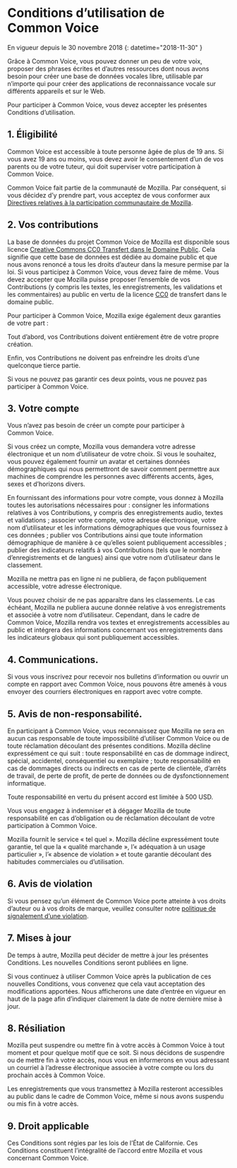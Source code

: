 # Conditions d’utilisation de Common Voice 

En vigueur depuis le 30 novembre 2018 {: datetime="2018-11-30" }

Grâce à Common Voice, vous pouvez donner un peu de votre voix, proposer des phrases écrites et d’autres ressources dont nous avons besoin pour créer une base de données vocales libre, utilisable par n’importe qui pour créer des applications de reconnaissance vocale sur différents appareils et sur le Web.

Pour participer à Common Voice, vous devez accepter les présentes Conditions d’utilisation. 

## 1. Éligibilité
Common Voice est accessible à toute personne âgée de plus de 19 ans. Si vous avez 19 ans ou moins, vous devez avoir le consentement d’un de vos parents ou de votre tuteur, qui doit superviser votre participation à Common Voice. 

Common Voice fait partie de la communauté de Mozilla. Par conséquent, si vous décidez d’y prendre part, vous acceptez de vous conformer aux [Directives relatives à la participation communautaire de Mozilla](https://www.mozilla.org/en-US/about/governance/policies/participation/). 

## 2. Vos contributions 
La base de données du projet Common Voice de Mozilla est disponible sous licence [Creative Commons CC0 Transfert dans le Domaine Public](https://creativecommons.org/publicdomain/zero/1.0/). Cela signifie que cette base de données est dédiée au domaine public et que nous avons renoncé a tous les droits d’auteur dans la mesure permise par la loi. Si vous participez à Common Voice, vous devez faire de même. Vous devez accepter que Mozilla puisse proposer l’ensemble de vos Contributions (y compris les textes, les enregistrements, les validations et les commentaires) au public en vertu de la licence [CC0](https://creativecommons.org/publicdomain/zero/1.0/) de transfert dans le domaine public. 

Pour participer à Common Voice, Mozilla exige également deux garanties de votre part : 

Tout d’abord, vos Contributions doivent entièrement être de votre propre création.

Enfin, vos Contributions ne doivent pas enfreindre les droits d’une quelconque tierce partie. 

Si vous ne pouvez pas garantir ces deux points, vous ne pouvez pas participer à Common Voice. 

## 3. Votre compte
Vous n’avez pas besoin de créer un compte pour participer à Common Voice. 

Si vous créez un compte, Mozilla vous demandera votre adresse électronique et un nom d’utilisateur de votre choix. Si vous le souhaitez, vous pouvez également fournir un avatar et certaines données démographiques qui nous permettront de savoir comment permettre aux machines de comprendre les personnes avec différents accents, âges, sexes et d’horizons divers.

En fournissant des informations pour votre compte, vous donnez à Mozilla toutes les autorisations nécessaires pour : 
consigner les informations relatives à vos Contributions, y compris des enregistrements audio, textes et validations ; 
associer votre compte, votre adresse électronique, votre nom d’utilisateur et les informations démographiques que vous fournissez à ces données ;
publier vos Contributions ainsi que toute information démographique de manière à ce qu’elles soient publiquement accessibles ;
publier des indicateurs relatifs à vos Contributions (tels que le nombre d’enregistrements et de langues) ainsi que votre nom d’utilisateur dans le classement.

Mozilla ne mettra pas en ligne ni ne publiera, de façon publiquement accessible, votre adresse électronique. 

Vous pouvez choisir de ne pas apparaître dans les classements. Le cas échéant, Mozilla ne publiera aucune donnée relative à vos enregistrements et associée à votre nom d’utilisateur. Cependant, dans le cadre de Common Voice, Mozilla rendra vos textes et enregistrements accessibles au public et intégrera des informations concernant vos enregistrements dans les indicateurs globaux qui sont publiquement accessibles.

## 4. Communications.
Si vous vous inscrivez pour recevoir nos bulletins d’information ou ouvrir un compte en rapport avec Common Voice, nous pouvons être amenés à vous envoyer des courriers électroniques en rapport avec votre compte. 

## 5. Avis de non-responsabilité.

En participant à Common Voice, vous reconnaissez que Mozilla ne sera en aucun cas responsable de toute impossibilité d’utiliser Common Voice ou de toute réclamation découlant des présentes conditions. Mozilla décline expressément ce qui suit :
toute responsabilité en cas de dommage indirect, spécial, accidentel, conséquentiel ou exemplaire ;
toute responsabilité en cas de dommages directs ou indirects en cas de perte de clientèle, d’arrêts de travail, de perte de profit, de perte de données ou de dysfonctionnement informatique.

Toute responsabilité en vertu du présent accord est limitée à 500 USD. 

Vous vous engagez à indemniser et à dégager Mozilla de toute responsabilité en cas d’obligation ou de réclamation découlant de votre participation à Common Voice. 

Mozilla fournit le service « tel quel ». Mozilla décline expressément toute garantie, tel que la « qualité marchande », l’« adéquation à un usage particulier », l’« absence de violation » et toute garantie découlant des habitudes commerciales ou d’utilisation. 

## 6. Avis de violation
Si vous pensez qu’un élément de Common Voice porte atteinte à vos droits d’auteur ou à vos droits de marque, veuillez consulter notre [politique de signalement d’une violation](https://www.mozilla.org/about/legal/report-infringement/).

## 7. Mises à jour 
De temps à autre, Mozilla peut décider de mettre à jour les présentes Conditions. Les nouvelles Conditions seront publiées en ligne. 

Si vous continuez à utiliser Common Voice après la publication de ces nouvelles Conditions, vous convenez que cela vaut acceptation des modifications apportées. Nous afficherons une date d’entrée en vigueur en haut de la page afin d’indiquer clairement la date de notre dernière mise à jour. 

## 8. Résiliation 
Mozilla peut suspendre ou mettre fin à votre accès à Common Voice à tout moment et pour quelque motif que ce soit. Si nous décidons de suspendre ou de mettre fin à votre accès, nous vous en informerons en vous adressant un courriel à l’adresse électronique associée à votre compte ou lors du prochain accès à Common Voice. 

Les enregistrements que vous transmettez à Mozilla resteront accessibles au public dans le cadre de Common Voice, même si nous avons suspendu ou mis fin à votre accès. 

## 9. Droit applicable
Ces Conditions sont régies par les lois de l’État de Californie. Ces Conditions constituent l’intégralité de l’accord entre Mozilla et vous concernant Common Voice.

